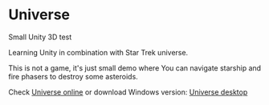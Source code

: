 # Universe
Small Unity 3D test

Learning Unity in combination with Star Trek universe.

This is not a game, it's just small demo where You can navigate starship and fire phasers to destroy some asteroids.

Check <a href="https://duhrobot.github.io/universe" target="_blank" title="Universe online">Universe online</a> or download Windows version: <a href="https://github.com/DuhRobot/universe/blob/main/universe.zip" target="_blank" title="Universe desktop">Universe desktop</a>
